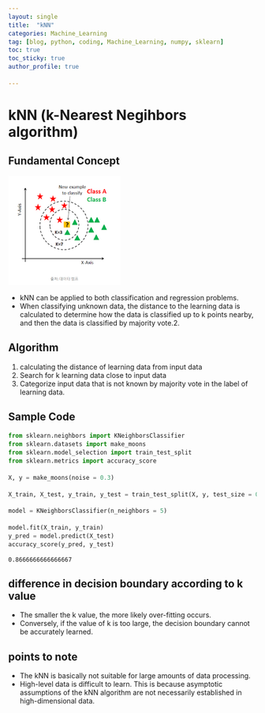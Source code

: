 ```yaml
---
layout: single
title:  "kNN"
categories: Machine_Learning
tag: [blog, python, coding, Machine_Learning, numpy, sklearn]
toc: true
toc_sticky: true
author_profile: true

---
```


# kNN (k-Nearest Negihbors algorithm)

## Fundamental Concept

![img](/images/2022-04-04-kNN/kNN.png)

- kNN can be applied to both classification and regression problems.
- When classifying unknown data, the distance to the learning data is calculated to determine how the data is classified up to k points nearby, and then the data is classified by majority vote.2.

## Algorithm

1. calculating the distance of learning data from input data
2. Search for k learning data close to input data
3. Categorize input data that is not known by majority vote in the label of learning data.

## Sample Code


```python
from sklearn.neighbors import KNeighborsClassifier
from sklearn.datasets import make_moons
from sklearn.model_selection import train_test_split
from sklearn.metrics import accuracy_score

X, y = make_moons(noise = 0.3)

X_train, X_test, y_train, y_test = train_test_split(X, y, test_size = 0.3)

model = KNeighborsClassifier(n_neighbors = 5)

model.fit(X_train, y_train)
y_pred = model.predict(X_test)
accuracy_score(y_pred, y_test)
```




    0.8666666666666667



## difference in decision boundary according to k value

- The smaller the k value, the more likely over-fitting occurs.
- Conversely, if the value of k is too large, the decision boundary cannot be accurately learned.

## points to note

- The kNN is basically not suitable for large amounts of data processing.
- High-level data is difficult to learn. This is because asymptotic assumptions of the kNN algorithm are not necessarily established in high-dimensional data.
